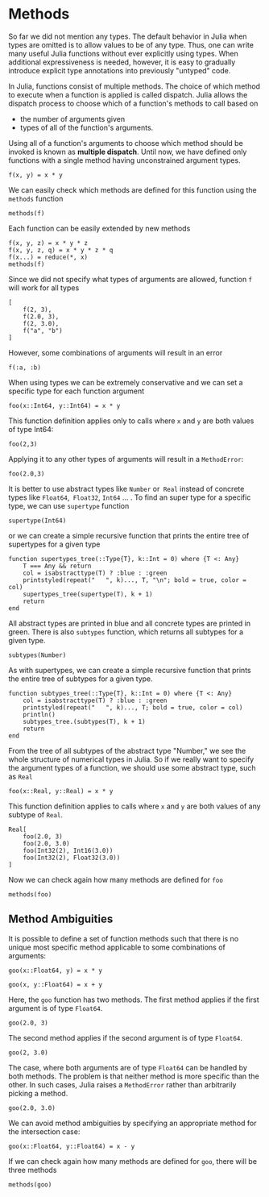 # Methods

So far we did not mention any types. The default behavior in Julia when types are omitted is to allow values to be of any type. Thus, one can write many useful Julia functions without ever explicitly using types. When additional expressiveness is needed, however, it is easy to gradually introduce explicit type annotations into previously "untyped" code.

In Julia, functions consist of multiple methods. The choice of which method to execute when a function is applied is called dispatch. Julia allows the dispatch process to choose which of a function's methods to call based on
- the number of arguments given
- types of all of the function's arguments.

Using all of a function's arguments to choose which method should be invoked is known as **multiple dispatch**. Until now, we have defined only functions with a single method having unconstrained argument types.

```@repl f_func
f(x, y) = x * y
```

We can easily check which methods are defined for this function using the `methods` function

```@repl f_func
methods(f)
```

Each function can be easily extended by new methods

```@repl f_func
f(x, y, z) = x * y * z
f(x, y, z, q) = x * y * z * q
f(x...) = reduce(*, x)
methods(f)
```

Since we did not specify what types of arguments are allowed, function `f` will work for all types

```@repl f_func
[
    f(2, 3),
    f(2.0, 3),
    f(2, 3.0),
    f("a", "b")
]
```

However, some combinations of arguments will result in an error

```@repl f_func
f(:a, :b)
```

When using types we can be extremely conservative and we can set a specific type for each function argument

```@repl foo_func
foo(x::Int64, y::Int64) = x * y
```

This function definition applies only to calls where `x` and `y` are both values of type Int64:

```@repl foo_func
foo(2,3)
```

Applying it to any other types of arguments will result in a `MethodError`:

```@repl foo_func
foo(2.0,3)
```

It is better to use abstract types like `Number` or` Real` instead of concrete types like `Float64`,` Float32`, `Int64` ... .  To find an super type for a specific type, we can use  `supertype` function

```@repl
supertype(Int64)
```

or we can create a simple recursive function that prints the entire tree of supertypes for a given type

```@repl
function supertypes_tree(::Type{T}, k::Int = 0) where {T <: Any}
    T === Any && return
    col = isabstracttype(T) ? :blue : :green
    printstyled(repeat("   ", k)..., T, "\n"; bold = true, color = col)
    supertypes_tree(supertype(T), k + 1)
    return
end

```

All abstract types are printed in blue and all concrete types are printed in green. There is also `subtypes` function, which returns all subtypes for a given type.

```@repl
subtypes(Number)
```

As with supertypes, we can create a simple recursive function that prints the entire tree of subtypes for a given type.

```@repl
function subtypes_tree(::Type{T}, k::Int = 0) where {T <: Any}
    col = isabstracttype(T) ? :blue : :green
    printstyled(repeat("   ", k)..., T; bold = true, color = col)
    println()
    subtypes_tree.(subtypes(T), k + 1)
    return
end

```

From the tree of all subtypes of the abstract type "Number," we see the whole structure of numerical types in Julia. So if we really want to specify the argument types of a function, we should use some abstract type, such as `Real`

```@repl foo_func
foo(x::Real, y::Real) = x * y
```

This function definition applies to calls where `x` and `y` are both values of any subtype of `Real`.

```@repl foo_func
Real[
    foo(2.0, 3)
    foo(2.0, 3.0)
    foo(Int32(2), Int16(3.0))
    foo(Int32(2), Float32(3.0))
]
```

Now we can check again how many methods are defined for `foo`

```@repl foo_func
methods(foo)
```

## Method Ambiguities

It is possible to define a set of function methods such that there is no unique most specific method applicable to some combinations of arguments:

```@repl goo_func
goo(x::Float64, y) = x * y

goo(x, y::Float64) = x + y
```

Here, the `goo` function has two methods. The first method applies if the first argument is of type `Float64`.

```@repl goo_func
goo(2.0, 3)
```

The second method applies if the second argument is of type `Float64`.

```@repl goo_func
goo(2, 3.0)
```

The case, where both arguments are of type `Float64` can be handled by both methods. The problem is that neither method is more specific than the other. In such cases, Julia raises a `MethodError` rather than arbitrarily picking a method.

```@repl goo_func
goo(2.0, 3.0)
```

We can avoid method ambiguities by specifying an appropriate method for the intersection case:

```@repl goo_func
goo(x::Float64, y::Float64) = x - y
```

If we can check again how many methods are defined for `goo`, there will be three methods

```@repl goo_func
methods(goo)
```
